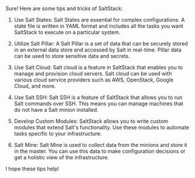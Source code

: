 Sure! Here are some tips and tricks of SaltStack:

1. Use Salt States: Salt States are essential for complex configurations. A state file is written in YAML format and includes all the tasks you want SaltStack to execute on a particular system.

2. Utilize Salt Pillar: A Salt Pillar is a set of data that can be securely stored in an external data store and accessed by Salt in real-time. Pillar data can be used to store sensitive data and secrets.

3. Use Salt Cloud: Salt cloud is a feature in SaltStack that enables you to manage and provision cloud servers. Salt cloud can be used with various cloud service providers such as AWS, OpenStack, Google Cloud, and more.

4. Use Salt SSH: Salt SSH is a feature of SaltStack that allows you to run Salt commands over SSH. This means you can manage machines that do not have a Salt minion installed.

5. Develop Custom Modules: SaltStack allows you to write custom modules that extend Salt's functionality. Use these modules to automate tasks specific to your infrastructure.

6. Salt Mine: Salt Mine is used to collect data from the minions and store it in the master. You can use this data to make configuration decisions or get a holistic view of the infrastructure.

I hope these tips help!
